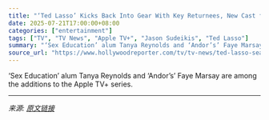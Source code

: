 ```yaml
---
title: "‘Ted Lasso’ Kicks Back Into Gear With Key Returnees, New Cast for Season 4"
date: 2025-07-21T17:00:00+08:00
categories: ["entertainment"]
tags: ["TV", "TV News", "Apple TV+", "Jason Sudeikis", "Ted Lasso"]
summary: "‘Sex Education’ alum Tanya Reynolds and ‘Andor’s’ Faye Marsay are among the additions to the Apple TV+ series."
source_url: "https://www.hollywoodreporter.com/tv/tv-news/ted-lasso-season-4-cast-set-begins-filming-1236324629/"
---
```


‘Sex Education’ alum Tanya Reynolds and ‘Andor’s’ Faye Marsay are among the additions to the Apple TV+ series.

---

*来源: [原文链接](https://www.hollywoodreporter.com/tv/tv-news/ted-lasso-season-4-cast-set-begins-filming-1236324629/)*
